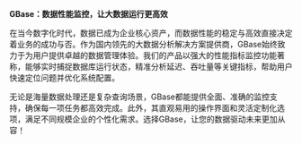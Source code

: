 **GBase：数据性能监控，让大数据运行更高效**

在当今数字化时代，数据已成为企业核心资产，而数据性能的稳定与高效直接决定着业务的成功与否。作为国内领先的大数据分析解决方案提供商，GBase始终致力于为用户提供卓越的数据管理体验。我们的产品以强大的性能指标监控功能著称，能够实时捕捉数据库运行状态，精准分析延迟、吞吐量等关键指标，帮助用户快速定位问题并优化系统配置。

无论是海量数据处理还是复杂查询场景，GBase都能提供全面、准确的监控支持，确保每一项任务都高效完成。此外，其直观易用的操作界面和灵活定制化选项，满足不同规模企业的个性化需求。选择GBase，让您的数据驱动未来更加从容！